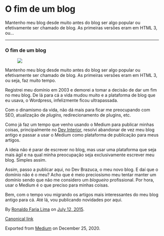 O fim de um blog
================

Mantenho meu blog desde muito antes do blog ser algo popular ou
efetivamente ser chamado de blog. As primeiras versões eram em HTML 3,
ou…

------------------------------------------------------------------------

### O fim de um blog

<figure>
<img src="https://cdn-images-1.medium.com/max/400/1*N0IjPaugWFJqL2DDCfUJIw.jpeg" class="graf-image" />
</figure>Mantenho meu blog desde muito antes do blog ser algo popular ou
efetivamente ser chamado de blog. As primeiras versões eram em HTML 3,
ou seja, faz muito tempo.

Registrei meu domínio em 2003 e demorei a tomar a decisão de dar um fim
no meu blog. De lá para cá a vida mudou muito e a plataforma de blog que
eu usava, o Wordpress, infelizmente ficou ultrapassada.

Com o dinamismo da vida, não dá mais para ficar me preocupando com SEO,
atualização de *plugins,* redirecionamento de plugins, etc.

Como já faz um tempo que venho usando o Medium para publicar minhas
coisas, principalmente no
<a href="http://medium.com/dev-interior" class="markup--anchor markup--p-anchor">Dev Interior</a>,
resolvi abandonar de vez meu blog antigo e passar a usar o Medium como
plataforma de publicação para meus artigos.

A ideia não é parar de escrever no blog, mas usar uma plataforma que
seja mais ágil e na qual minha preocupação seja exclusivamente escrever
meu blog. Simples assim.

Assim, passo a publicar aqui, no Dev Brazuca, o meu novo blog. E daí que
o domínio não é o meu? Acho que é meio preciosismo meu tentar manter um
domínio sendo que não me considero um *blogueiro* profissional. Por
hora, usar o Medium é o que preciso para minhas coisas.

Bem, com o tempo vou migrando os artigos mais interessantes do meu blog
antigo para cá. Até lá, vou publicando novidades por aqui.

By
<a href="https://medium.com/@ronaldolima" class="p-author h-card">Ronaldo Faria Lima</a>
on [July 12, 2015](https://medium.com/p/6e192161ec32).

<a href="https://medium.com/@ronaldolima/o-fim-de-um-blog-6e192161ec32" class="p-canonical">Canonical link</a>

Exported from [Medium](https://medium.com) on December 25, 2020.

